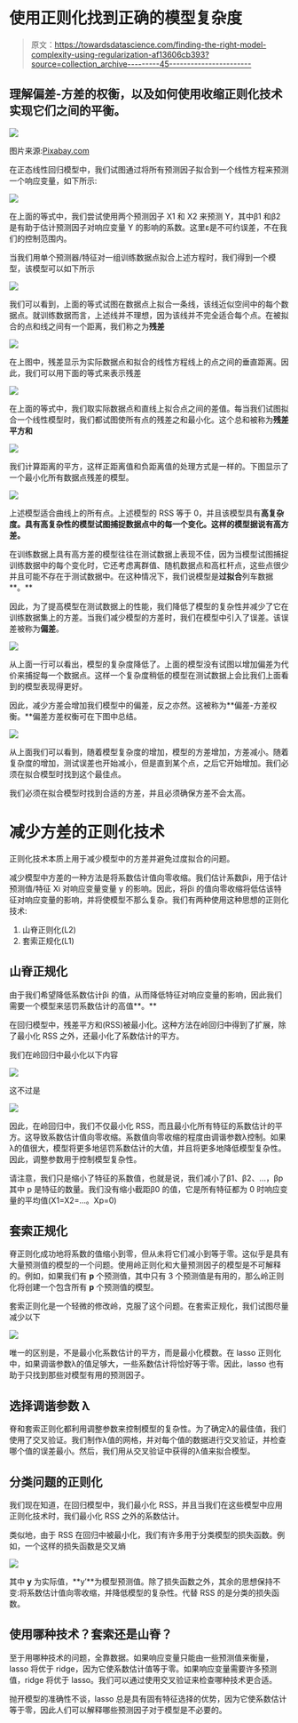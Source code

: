 # 使用正则化找到正确的模型复杂度

> 原文：<https://towardsdatascience.com/finding-the-right-model-complexity-using-regularization-af13606cb393?source=collection_archive---------45----------------------->

## 理解偏差-方差的权衡，以及如何使用收缩正则化技术实现它们之间的平衡。

![](img/abea03b7834ebd87f7fb6f81493c81be.png)

图片来源:[Pixabay.com](https://pixabay.com/photos/scale-kitchen-shelves-measure-1209837/)

在正态线性回归模型中，我们试图通过将所有预测因子拟合到一个线性方程来预测一个响应变量，如下所示:

![](img/c8ca00f0c8c20868b140a6120af08b84.png)

在上面的等式中，我们尝试使用两个预测因子 X1 和 X2 来预测 Y，其中β1 和β2 是有助于估计预测因子对响应变量 Y 的影响的系数。这里ε是不可约误差，不在我们的控制范围内。

当我们用单个预测器/特征对一组训练数据点拟合上述方程时，我们得到一个模型，该模型可以如下所示

![](img/306ed241c89cbca23c880c88cf078b69.png)

我们可以看到，上面的等式试图在数据点上拟合一条线，该线近似空间中的每个数据点。就训练数据而言，上述线并不理想，因为该线并不完全适合每个点。在被拟合的点和线之间有一个距离，我们称之为**残差**

![](img/2678c9437ef84b3726fe4ccd79df3e06.png)

在上图中，残差显示为实际数据点和拟合的线性方程线上的点之间的垂直距离。因此，我们可以用下面的等式来表示残差

![](img/6a538ab4415281a2f33d96cdbde17875.png)

在上面的等式中，我们取实际数据点和直线上拟合点之间的差值。每当我们试图拟合一个线性模型时，我们都试图使所有点的残差之和最小化。这个总和被称为**残差平方和**

![](img/a0d837856ad87d583c5fe99d5f3fd6cb.png)

我们计算距离的平方，这样正距离值和负距离值的处理方式是一样的。下图显示了一个最小化所有数据点残差的模型。

![](img/6eb0fe75d46bfb56f76f5e6617bee272.png)

上述模型适合曲线上的所有点。上述模型的 RSS 等于 0，并且该模型具有**高复杂度。**具有高复杂性的模型试图捕捉数据点中的每一个变化。这样的模型据说有**高方差。**

在训练数据上具有高方差的模型往往在测试数据上表现不佳，因为当模型试图捕捉训练数据中的每个变化时，它还考虑离群值、随机数据点和高杠杆点，这些点很少并且可能不存在于测试数据中。在这种情况下，我们说模型是**过拟合**列车数据**。**

因此，为了提高模型在测试数据上的性能，我们降低了模型的复杂性并减少了它在训练数据集上的方差。当我们减少模型的方差时，我们在模型中引入了误差。该误差被称为**偏差**。

![](img/25613509760f23e28723b4e2f396a36d.png)

从上面一行可以看出，模型的复杂度降低了。上面的模型没有试图以增加偏差为代价来捕捉每一个数据点。这样一个复杂度稍低的模型在测试数据上会比我们上面看到的模型表现得更好。

因此，减少方差会增加我们模型中的偏差，反之亦然。这被称为**偏差-方差权衡。**偏差方差权衡可在下图中总结。

![](img/2068b619dcb15509a31c385b0fb93b6b.png)

从上面我们可以看到，随着模型复杂度的增加，模型的方差增加，方差减小。随着复杂度的增加，测试误差也开始减小，但是直到某个点，之后它开始增加。我们必须在拟合模型时找到这个最佳点。

我们必须在拟合模型时找到合适的方差，并且必须确保方差不会太高。

# 减少方差的正则化技术

正则化技术本质上用于减少模型中的方差并避免过度拟合的问题。

减少模型中方差的一种方法是将系数估计值向零收缩。我们估计系数βi，用于估计预测值/特征 Xi 对响应变量变量 y 的影响。因此，将βi 的值向零收缩将低估该特征对响应变量的影响，并将使模型不那么复杂。我们有两种使用这种思想的正则化技术:

1.  山脊正则化(L2)
2.  套索正规化(L1)

## **山脊正规化**

由于我们希望降低系数估计βi 的值，从而降低特征对响应变量的影响，因此我们需要一个模型来惩罚系数估计的高值**。**

在回归模型中，残差平方和(RSS)被最小化。这种方法在岭回归中得到了扩展，除了最小化 RSS 之外，还最小化了系数估计的平方。

我们在岭回归中最小化以下内容

![](img/8da180d9eeda7006783acfd240d7c819.png)

这不过是

![](img/5599f1a386a68161383bbb3ccb048b8b.png)

因此，在岭回归中，我们不仅最小化 RSS，而且最小化所有特征的系数估计的平方。这导致系数估计值向零收缩。系数值向零收缩的程度由调谐参数λ控制。如果λ的值很大，模型将更多地惩罚系数估计的大值，并且将更多地降低模型复杂性。因此，调整参数用于控制模型复杂性。

请注意，我们只是缩小了特征的系数值，也就是说，我们减小了β1、β2、…，βp 其中 p 是特征的数量。我们没有缩小截距β0 的值，它是所有特征都为 0 时响应变量的平均值(X1=X2=…。Xp=0)

## **套索正规化**

脊正则化成功地将系数的值缩小到零，但从未将它们减小到等于零。这似乎是具有大量预测值的模型的一个问题。使用岭正则化和大量预测因子的模型是不可解释的。例如，如果我们有 **p** 个预测值，其中只有 3 个预测值是有用的，那么岭正则化将创建一个包含所有 **p** 个预测值的模型。

套索正则化是一个轻微的修改岭，克服了这个问题。在套索正规化，我们试图尽量减少以下

![](img/b9111c340aa2854d46c4f99305a9597d.png)

唯一的区别是，不是最小化系数估计的平方，而是最小化模数。在 lasso 正则化中，如果调谐参数λ的值足够大，一些系数估计将恰好等于零。因此，lasso 也有助于只找到那些对模型有用的预测因子。

## **选择调谐参数** λ

脊和套索正则化都利用调整参数来控制模型的复杂性。为了确定λ的最佳值，我们使用了交叉验证。我们制作λ值的网格，并对每个值的数据进行交叉验证，并检查哪个值的误差最小。然后，我们用从交叉验证中获得的λ值来拟合模型。

## **分类问题的正则化**

我们现在知道，在回归模型中，我们最小化 RSS，并且当我们在这些模型中应用正则化技术时，我们最小化 RSS 之外的系数估计。

类似地，由于 RSS 在回归中被最小化，我们有许多用于分类模型的损失函数。例如，一个这样的损失函数是交叉熵

![](img/aab1b4be7894ade571bd07248a1a5644.png)

其中 **y** 为实际值，**y′**为模型预测值。除了损失函数之外，其余的思想保持不变:将系数估计值向零收缩，并降低模型的复杂性。代替 RSS 的是分类的损失函数。

## **使用哪种技术？套索还是山脊？**

至于用哪种技术的问题，全靠数据。如果响应变量只能由一些预测值来衡量，lasso 将优于 ridge，因为它使系数估计值等于零。如果响应变量需要许多预测值，ridge 将优于 lasso。我们可以通过使用交叉验证来检查哪种技术更合适。

抛开模型的准确性不谈，lasso 总是具有固有特征选择的优势，因为它使系数估计等于零，因此人们可以解释哪些预测因子对于模型是不必要的。